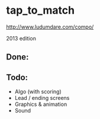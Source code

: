 tap_to_match
============
http://www.ludumdare.com/compo/

2013 edition


Done:
----

Todo:
---

  - Algo (with scoring)
  - Lead / ending screens
  - Graphics & animation
  - Sound
